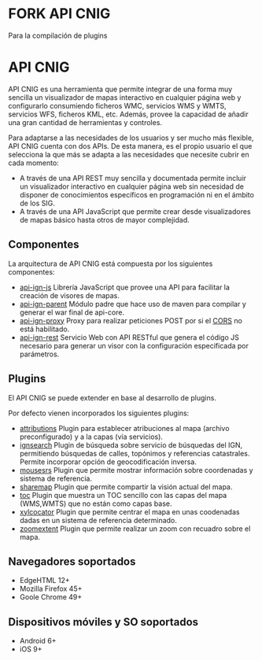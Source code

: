 # FORK API CNIG
 Para la compilación de plugins

# API CNIG

API CNIG es una herramienta que permite integrar de una forma muy sencilla un visualizador de mapas interactivo en cualquier página web y configurarlo consumiendo ficheros WMC, servicios WMS y WMTS, servicios WFS, ficheros KML, etc. Además, provee la capacidad de añadir una gran cantidad de herramientas y controles.

Para adaptarse a las necesidades de los usuarios y ser mucho más flexible, API CNIG cuenta con dos APIs. De esta manera, es el propio usuario el que selecciona la que más se adapta a las necesidades que necesite cubrir en cada momento:

 - A través de una API REST muy sencilla y documentada permite incluir un visualizador interactivo en cualquier página web sin necesidad de disponer de conocimientos específicos en programación ni en el ámbito de los SIG.
 - A través de una API JavaScript que permite crear desde visualizadores de mapas básico hasta otros de mayor complejidad.

## Componentes

La arquitectura de API CNIG está compuesta por los siguientes componentes:

- [api-ign-js](/api-ign-js) Librería JavaScript que provee una API para facilitar la creación de visores de mapas.
- [api-ign-parent](/api-ign-parent) Módulo padre que hace uso de maven para compilar y generar el war final de api-core.
- [api-ign-proxy](/api-ign-proxy) Proxy para realizar peticiones POST por si el [CORS](https://developer.mozilla.org/en-US/docs/Web/HTTP/Access_control_CORS) no está habilitado.
- [api-ign-rest](/api-ign-rest) Servicio Web con API RESTful que genera el código JS necesario para generar un visor con la configuración especificada por parámetros.

## Plugins

El API CNIG se puede extender en base al desarrollo de plugins.

Por defecto vienen incorporados los siguientes plugins:

- [attributions](/api-ign-js/src/plugins/attributions/README.md) Plugin para establecer atribuciones al mapa (archivo preconfigurado) y a la capas (vía servicios).
- [ignsearch](/api-ign-js/src/plugins/ignsearch/README.md) Plugin de búsqueda sobre servicio de búsquedas del IGN, permitiendo búsquedas de calles, topónimos y referencias catastrales. Permite incorporar opción de geocodificación inversa.
- [mousesrs](/api-ign-js/src/plugins/mousesrs/README.md) Plugin que permite mostrar información sobre coordenadas y sistema de referencia.
- [sharemap](/api-ign-js/src/plugins/sharemap/README.md) Plugin que permite compartir la visión actual del mapa.
- [toc](/api-ign-js/src/plugins/toc/README.md) Plugin que muestra un TOC sencillo con las capas del mapa (WMS,WMTS) que no están como capas base.
- [xylcocator](/api-ign-js/src/plugins/xylocator/README.md) Plugin que permite centrar el mapa en unas coodenadas dadas en un sistema de referencia determinado.
- [zoomextent](/api-ign-js/src/plugins/zoomextent/README.md) Plugin que permite realizar un zoom con recuadro sobre el mapa.


## Navegadores soportados

- EdgeHTML 12+
- Mozilla Firefox 45+
- Goole Chrome 49+

## Dispositivos móviles y SO soportados

- Android 6+
- iOS 9+
